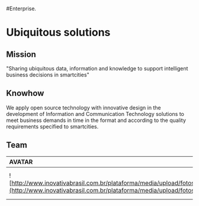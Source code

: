 #Enterprise.

# Ubiquitous solutions #

## Mission ##

"Sharing ubiquitous data, information and knowledge to support intelligent business decisions in smartcities"

## Knowhow ##

We apply open source technology with innovative design in the development of Information and Communication Technology solutions to meet business demands in time in the format and according to the quality requirements specified to smartcities.

## Team ##

|AVATAR|NAME|ROLE|
|:-----|:---|:---|
|![http://www.inovativabrasil.com.br/plataforma/media/upload/fotos/c185578c91ec6f192e7440236d854828.jpg](http://www.inovativabrasil.com.br/plataforma/media/upload/fotos/c185578c91ec6f192e7440236d854828.jpg)|Luis Augusto Machado Moretto|CEO |